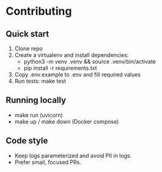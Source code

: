 # Contributing

## Quick start
1. Clone repo
2. Create a virtualenv and install dependencies:
   - python3 -m venv .venv && source .venv/bin/activate
   - pip install -r requirements.txt
3. Copy .env.example to .env and fill required values
4. Run tests: make test

## Running locally
- make run (uvicorn)
- make up / make down (Docker compose)

## Code style
- Keep logs parameterized and avoid PII in logs.
- Prefer small, focused PRs.
